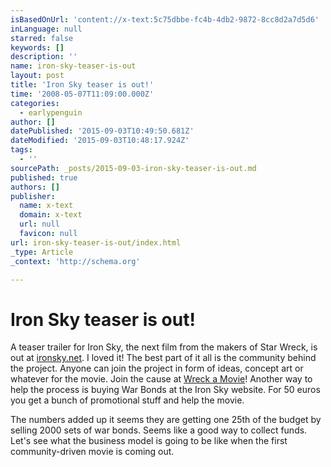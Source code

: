 ```yaml
---
isBasedOnUrl: 'content://x-text:5c75dbbe-fc4b-4db2-9872-8cc8d2a7d5d6'
inLanguage: null
starred: false
keywords: []
description: ''
name: iron-sky-teaser-is-out
layout: post
title: 'Iron Sky teaser is out!'
time: '2008-05-07T11:09:00.000Z'
categories:
  - earlypenguin
author: []
datePublished: '2015-09-03T10:49:50.681Z'
dateModified: '2015-09-03T10:48:17.924Z'
tags:
  - ''
sourcePath: _posts/2015-09-03-iron-sky-teaser-is-out.md
published: true
authors: []
publisher:
  name: x-text
  domain: x-text
  url: null
  favicon: null
url: iron-sky-teaser-is-out/index.html
_type: Article
_context: 'http://schema.org'

---
```

# Iron Sky teaser is out!

A teaser trailer for Iron Sky, the next film from the makers of Star 
Wreck, is out at [ironsky.net][0]. I loved it! The best part of it
all is the community behind the project. Anyone can join the project
in form of ideas, concept art or whatever for the movie. Join the
cause at [Wreck a Movie][1]! Another way to help the process is
buying War Bonds at the Iron Sky website. For 50 euros you get a
bunch of promotional stuff and help the movie.

The numbers added up it seems they are getting one 25th of the budget
by selling 2000 sets of war bonds. Seems like a good way to collect
funds. Let's see what the business model is going to be like when the
first community-driven movie is coming out.

[0]: http://www.ironsky.net/
[1]: http://www.wreckamovie.com/